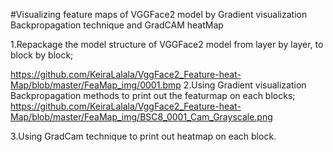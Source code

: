 #Visualizing feature maps of VGGFace2 model by Gradient visualization Backpropagation technique and GradCAM heatMap 

1.Repackage the model structure of VGGFace2 model from layer by layer, to block by block;

https://github.com/KeiraLalala/VggFace2_Feature-heat-Map/blob/master/FeaMap_img/0001.bmp
2.Using Gradient visualization Backpropagation methods to print out the featurmap on each blocks;
https://github.com/KeiraLalala/VggFace2_Feature-heat-Map/blob/master/FeaMap_img/BSC8_0001_Cam_Grayscale.png


3.Using GradCam technique to print out heatmap on each block.

